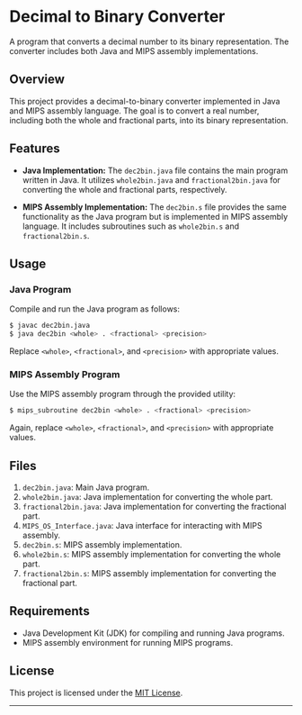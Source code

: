 
# Decimal to Binary Converter

A program that converts a decimal number to its binary representation. The converter includes both Java and MIPS assembly implementations.

## Overview

This project provides a decimal-to-binary converter implemented in Java and MIPS assembly language. The goal is to convert a real number, including both the whole and fractional parts, into its binary representation.

## Features

- **Java Implementation:** The `dec2bin.java` file contains the main program written in Java. It utilizes `whole2bin.java` and `fractional2bin.java` for converting the whole and fractional parts, respectively.

- **MIPS Assembly Implementation:** The `dec2bin.s` file provides the same functionality as the Java program but is implemented in MIPS assembly language. It includes subroutines such as `whole2bin.s` and `fractional2bin.s`.

## Usage

### Java Program

Compile and run the Java program as follows:

```bash
$ javac dec2bin.java
$ java dec2bin <whole> . <fractional> <precision>
```

Replace `<whole>`, `<fractional>`, and `<precision>` with appropriate values.

### MIPS Assembly Program

Use the MIPS assembly program through the provided utility:

```bash
$ mips_subroutine dec2bin <whole> . <fractional> <precision>
```

Again, replace `<whole>`, `<fractional>`, and `<precision>` with appropriate values.

## Files

1. `dec2bin.java`: Main Java program.
2. `whole2bin.java`: Java implementation for converting the whole part.
3. `fractional2bin.java`: Java implementation for converting the fractional part.
4. `MIPS_OS_Interface.java`: Java interface for interacting with MIPS assembly.
5. `dec2bin.s`: MIPS assembly implementation.
6. `whole2bin.s`: MIPS assembly implementation for converting the whole part.
7. `fractional2bin.s`: MIPS assembly implementation for converting the fractional part.

## Requirements

- Java Development Kit (JDK) for compiling and running Java programs.
- MIPS assembly environment for running MIPS programs.

## License

This project is licensed under the [MIT License](LICENSE).

---
